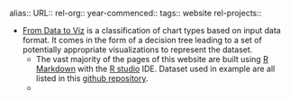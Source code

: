 alias::
URL::
rel-org::
year-commenced::
tags:: website
rel-projects::

- [From Data to Viz](https://www.data-to-viz.com/) is a classification of chart types based on input data format. It comes in the form of a decision tree leading to a set of potentially appropriate visualizations to represent the dataset.
	- The vast majority of the pages of this website are built using [R Markdown](https://rmarkdown.rstudio.com/) with the [R studio](https://www.rstudio.com/) IDE. Dataset used in example are all listed in this [github repository](https://github.com/holtzy/data_to_viz/tree/master/Example_dataset).
	-